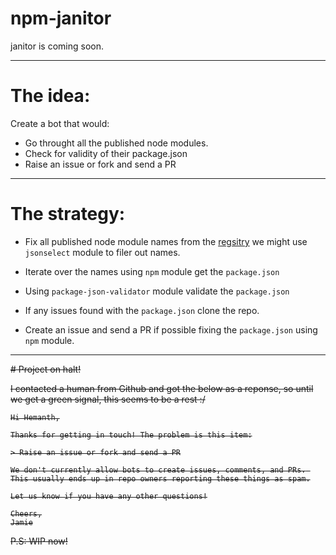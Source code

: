 npm-janitor
===========

janitor is coming soon.

----
# The idea:

Create a bot that would:

* Go throught all the published node modules.
* Check for validity of their package.json
* Raise an issue or fork and send a PR

---

# The strategy:

* Fix all published node module names from the [regsitry](https://registry.npmjs.org/-/all/) we might use `jsonselect` module to filer out names.

* Iterate over the names using `npm` module get the `package.json`

* Using `package-json-validator` module validate the `package.json`

* If any issues found with the `package.json` clone the repo.

* Create an issue and send a PR if possible fixing the `package.json` using `npm` module.

---

<strike># Project on halt!</stirke>

I contacted a human from Github and got the below as a reponse, so until we get a green signal, this seems to be a rest :/

```
Hi Hemanth,

Thanks for getting in touch! The problem is this item:

> Raise an issue or fork and send a PR

We don't currently allow bots to create issues, comments, and PRs. This usually ends up in repo owners reporting these things as spam.

Let us know if you have any other questions!

Cheers,
Jamie
```

P.S: WIP now!
 
